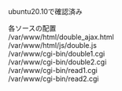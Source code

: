 ubuntu20.10で確認済み   

各ソースの配置   
/var/www/html/double_ajax.html   
/var/www/html/js/double.js     
/var/www/cgi-bin/double1.cgi   
/var/www/cgi-bin/double2.cgi   
/var/www/cgi-bin/read1.cgi   
/var/www/cgi-bin/read2.cgi   

  

